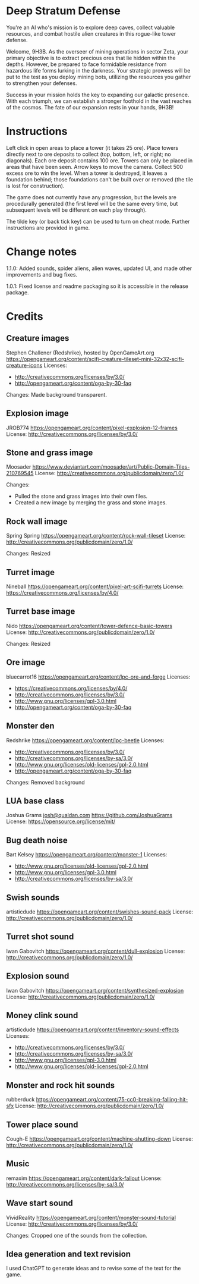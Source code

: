 Deep Stratum Defense
====================

You're an AI who's mission is to explore deep caves, collect valuable resources, and combat hostile alien creatures in this rogue-like tower defense.

Welcome, 9H3B. As the overseer of mining operations in sector Zeta, your primary objective is to extract precious ores that lie hidden within the depths. However, be prepared to face formidable resistance from hazardous life forms lurking in the darkness. Your strategic prowess will be put to the test as you deploy mining bots, utilizing the resources you gather to strengthen your defenses.

Success in your mission holds the key to expanding our galactic presence. With each triumph, we can establish a stronger foothold in the vast reaches of the cosmos. The fate of our expansion rests in your hands, 9H3B!

Instructions
============
Left click in open areas to place a tower (it takes 25 ore).
Place towers directly next to ore deposits to collect (top, bottom, left, or right; no diagonals).
Each ore deposit contains 100 ore.
Towers can only be placed in areas that have been seen.
Arrow keys to move the camera.
Collect 500 excess ore to win the level.
When a tower is destroyed, it leaves a foundation behind; those foundations can't be built over or removed (the tile is lost for construction).

The game does not currently have any progression, but the levels are procedurally generated (the first level will be the same every time, but subsequent levels will be different on each play through).

The tilde key (or back tick key) can be used to turn on cheat mode. Further instructions are provided in game.

Change notes
============

1.1.0: Added sounds, spider aliens, alien waves, updated UI, and made other improvements and bug fixes.

1.0.1: Fixed license and readme packaging so it is accessible in the release package.

Credits
=======

## Creature images
Stephen Challener (Redshrike), hosted by OpenGameArt.org
https://opengameart.org/content/scifi-creature-tileset-mini-32x32-scifi-creature-icons
Licenses:
* http://creativecommons.org/licenses/by/3.0/
* http://opengameart.org/content/oga-by-30-faq

Changes: Made background transparent.

## Explosion image
JROB774
https://opengameart.org/content/pixel-explosion-12-frames
License: http://creativecommons.org/licenses/by/3.0/

## Stone and grass image
Moosader
https://www.deviantart.com/moosader/art/Public-Domain-Tiles-210769545
License: http://creativecommons.org/publicdomain/zero/1.0/

Changes:
* Pulled the stone and grass images into their own files.
* Created a new image by merging the grass and stone images.

## Rock wall image
Spring Spring
https://opengameart.org/content/rock-wall-tileset
License: http://creativecommons.org/publicdomain/zero/1.0/

Changes: Resized

## Turret image
Nineball
https://opengameart.org/content/pixel-art-scifi-turrets
License: https://creativecommons.org/licenses/by/4.0/

## Turret base image
Nido
https://opengameart.org/content/tower-defence-basic-towers
License: http://creativecommons.org/publicdomain/zero/1.0/

Changes: Resized

## Ore image
bluecarrot16
https://opengameart.org/content/lpc-ore-and-forge
Licenses:
* https://creativecommons.org/licenses/by/4.0/
* http://creativecommons.org/licenses/by/3.0/
* http://www.gnu.org/licenses/gpl-3.0.html
* http://opengameart.org/content/oga-by-30-faq

## Monster den
Redshrike
https://opengameart.org/content/lpc-beetle
Licenses:
* http://creativecommons.org/licenses/by/3.0/
* http://creativecommons.org/licenses/by-sa/3.0/
* http://www.gnu.org/licenses/old-licenses/gpl-2.0.html
* http://opengameart.org/content/oga-by-30-faq

Changes: Removed background

## LUA base class
Joshua Grams <josh@qualdan.com>
https://github.com/JoshuaGrams
License: https://opensource.org/license/mit/

## Bug death noise
Bart Kelsey
https://opengameart.org/content/monster-1
Licenses:
* http://www.gnu.org/licenses/old-licenses/gpl-2.0.html
* http://www.gnu.org/licenses/gpl-3.0.html
* http://creativecommons.org/licenses/by-sa/3.0/

## Swish sounds
artisticdude
https://opengameart.org/content/swishes-sound-pack
License: http://creativecommons.org/publicdomain/zero/1.0/

## Turret shot sound
Iwan Gabovitch
https://opengameart.org/content/dull-explosion
License: http://creativecommons.org/publicdomain/zero/1.0/

## Explosion sound
Iwan Gabovitch
https://opengameart.org/content/synthesized-explosion
License: http://creativecommons.org/publicdomain/zero/1.0/

## Money clink sound
artisticdude
https://opengameart.org/content/inventory-sound-effects
Licenses:
* http://creativecommons.org/licenses/by/3.0/
* http://creativecommons.org/licenses/by-sa/3.0/
* http://www.gnu.org/licenses/gpl-3.0.html
* http://www.gnu.org/licenses/old-licenses/gpl-2.0.html

## Monster and rock hit sounds
rubberduck
https://opengameart.org/content/75-cc0-breaking-falling-hit-sfx
License: http://creativecommons.org/publicdomain/zero/1.0/

## Tower place sound
Cough-E
https://opengameart.org/content/machine-shutting-down
License: http://creativecommons.org/publicdomain/zero/1.0/

## Music
remaxim
https://opengameart.org/content/dark-fallout
License: http://creativecommons.org/licenses/by-sa/3.0/

## Wave start sound
VividReality
https://opengameart.org/content/monster-sound-tutorial
License: http://creativecommons.org/licenses/by/3.0/

Changes: Cropped one of the sounds from the collection.

## Idea generation and text revision
I used ChatGPT to generate ideas and to revise some of the text for the game.
